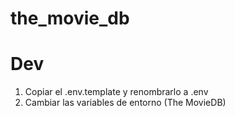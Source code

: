 # the_movie_db

# Dev
1. Copiar el .env.template y renombrarlo a .env
2. Cambiar las variables de entorno (The MovieDB)
